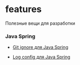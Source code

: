 # features
Полезные вещи для разработки  

### Java Spring

 - [Git ignore для Java Spring](./Java%20Spring/gitignore.md)  

  - [Log config для Java Spring](./Java%20Spring/logs.md) 